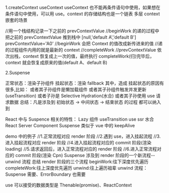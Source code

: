 1.createContext useContext
useContext 也不能再条件语句中使用，如果想在条件语句中使用，可以用 use。context 的存储结构也是一个链表
多层 context 嵌套的场景

<!-- const ctxA = createContext("default A");
     const ctxB = createContext("default B"); -->

<!-- <ctxA.Provider value={"A0"}>
        <ctxB.Provider value={"B0"}>
            <ctxA.Provider value={"A1"}>
                <Cpn />
            </ctxA.Provider>
        </ctxB.Provider>
        <Cpn />
    </ctxA.Provider>
-->

//用一个栈结构记录一下之前的 prevContextValue
//beginWork 的递的过程中 把之前的 prevContextValue 推到栈中 [null,'default A','default B'] prevContextValue='A0'
//beginWork 会把 Context 的值改成新传进来的值
//递的过程组件内用的就是最新的 context
//completeWork
//prevContextValue 依次出栈，context 恢复成上一次的值，最终执行 completeWork(归)完毕后，context 就会恢复成原来的值(default A、default B)

2.Suspense

<!--
<Suspense fallback={<div>loading</div>}>
    <Cpn />
</Suspense>
-->

正常状态：<Suspense/>渲染子孙组件
挂起状态：<Suspense/>渲染 fallback
其中，造成 挂起状态的原因有很多,比如：
<Cpn/>或者其子孙组件是懒加载组件
<Cpn/>或者其子孙组件触发并发更新(useTransition)
<Cpn/>或者子孙是 Selective Hydration(水合)
<Cpn/>或者其子孙使用 use 请求数据
总结：凡是涉及到 初始状态 -> 中间状态 -> 结束状态 的过程 都可以纳入到<Suspense/>

React 中与 Suspence 相关的特性：
Lazy 组件
useTransition
use
ssr 水合
React Server Component
Suspense 类似于 vue 中的 keepAlive

demo 中的例子
//1.正常流程对应 render 阶段
//2.遇到 use，进入挂起流程
//3.进入挂起流程对应 render 阶段
//4.进入挂起流程对应的 commit 阶段(渲染 loading)
//5.请求返回后，进入正常流程对应的 render 阶段
//6.进入正常流程对应的 commit 阶段(渲染 Cpn)
Suspense 涉及到 render 阶段的一个新流程--unwind 流程
总结 render 阶段的三个流程
beginWork:往下深度优先遍历
completeWork:往上深度优先遍历
unwind:往上遍历祖辈
unwind 流程：Suspense 需要、ErrorBoundary 也需要

use 可以接受的数据类型是 Thenable(promise)、ReactContext
